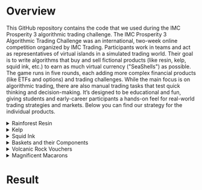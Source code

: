 # Overview 

This GitHub repository contains the code that we used during the IMC Prosperity 3 algorithmic trading challenge. The IMC Prosperity 3 Algorithmic Trading Challenge was an international, two-week online competition organized by IMC Trading. Participants work in teams and act as representatives of virtual islands in a simulated trading world. Their goal is to write algorithms that buy and sell fictional products (like resin, kelp, squid ink, etc.) to earn as much virtual currency ("SeaShells") as possible. The game runs in five rounds, each adding more complex financial products (like ETFs and options) and trading challenges. While the main focus is on algorithmic trading, there are also manual trading tasks that test quick thinking and decision-making. It’s designed to be educational and fun, giving students and early-career participants a hands-on feel for real-world trading strategies and markets. Below you can find our strategy for the individual products. 

<details>
  <summary>Rainforest Resin</summary>
  Rainforest resin is a product with a stable fair value of 10000 seashells. The price is stable and shifts sometimes around that value. We already implemented a strategy for such a product last year, but decided to use the strategy of the team <a href="https://github.com/ericcccsliu/imc-prosperity-2?tab=readme-ov-file">linear utility</a> from last year on amethysts because it performs slightly better than our algorithm. The difference is that their algorithms closes 0 ev positions, to be able to trade more often within the position limit.
  
</details>

<details>
  <summary>Kelp</summary>
  The price of kelp was drifting slowly, so we used the same strategy for kelp as for rainforest resin, but the fair value was given by an average over the last market prices. This strategy worked because the drift in the price was rather slow.
</details>

<details>
  <summary>Squid Ink</summary>
  This product was very challenging. The hint that was available at the prosperity wiki was: "Squid Ink can be a very volatile product with price having large swings. Making a two-sided market or carrying position can be risky for such an instrument. However, with large swings comes large reversion. Squid Ink prices show more tendency to revert short term swings in price.

A metric to keep track of the size of deviation/swing from recent average could help in trading profitable positions."

We tried to implement an algorithm using a z-score with an simple average and an exponential weighted average to detect price jumps and use the mean reverting property. We also tried to use a RSI metric to detect changes in the price, but everything we tried was not profitable. Our hypothesis is that there are price jumps in the "local" fair value where the price is reverting to. These jumps may eat up our profits. We ended up not trading squid ink at all.
</details>

<details>
  <summary>Baskets and their Components</summary>
  There were two baskets, basket 1 consists of 6 croissants, 3 jams and a djembe. Basket 2 consists of 4 croissants and 2 jams. Our first simple strategy was to compare the price of basket 2 to the price of its components, the difference had an average value of 30. So we used pair trading. After that we discovered that it is better to buy or sell the spread of basket 1 - 1.5 * basket 2 because the volatility of the difference to the price of djembe was higher. Therefore providing more profitable trading opportunities.


</details>

<details>
  <summary>Volcanic Rock Vouchers</summary>
  Tradable were volcanic rock and vouchers. Of course the vouchers modeled call options. We also got another hint for these products: 

  
  "Hello everyone, hope you're enjoying the VOLCANIC_ROCK vouchers and a variety of trading strategies these new products introduce. While digging for the rock, Archipelago residents found some ancient mathematics sharing insights into VOLCANIC_ROCK voucher trading. Here's what the message with obscure and advanced mathematics read,

Message begins,

I have discovered a strategy which will make ArchiCapital the biggest trading company ever. Here's how my thesis goes,

t: Timestamp
St: Voucher Underlying Price at t
K: Strike
TTE: Remaining Time till expiry at t
Vt: Voucher price of strike K at t

Compute,

m_t = log(K/St)/ sqrt(TTE)
v_t = BlackScholes ImpliedVol(St, Vt, K, TTE)

for each t, plot v_t vs m_t and fit a parabolic curve to filter random noise.

This fitted v_t(m_t) allows me to evaluate opportunities between different strikes. I also call fitted v_t(m_t=0) the base IV and I have identified interesting patterns in timeseries of base IV.

Message ends."


</details>


<details>
  <summary>Magnificent Macarons</summary>
  We did not implement a strategy for this product yet. Last year we already wrote a basic algorithm based on arbitrage.
</details>

# Result
